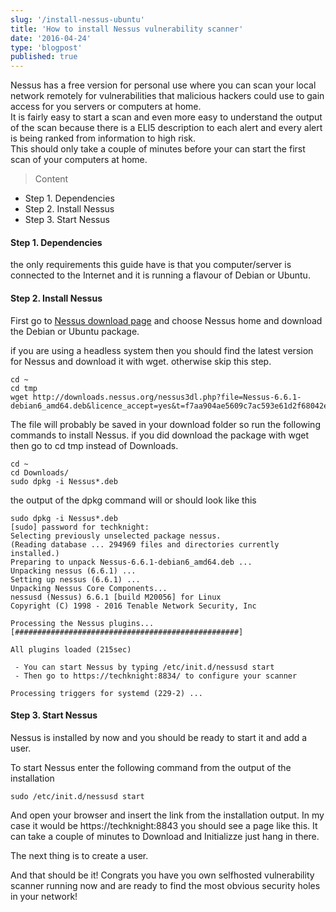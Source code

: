 ```yaml
---
slug: '/install-nessus-ubuntu'
title: 'How to install Nessus vulnerability scanner'
date: '2016-04-24'
type: 'blogpost'
published: true 
---
```


Nessus has a free version for personal use where you can scan your
local network remotely for vulnerabilities that malicious hackers could use to
gain access for you servers or computers at home.  
It is fairly easy to start a scan and even more easy to understand
the output of the scan because there is a ELI5 description to each alert
and every alert is being ranked from information to high risk.  
This should only take a couple of minutes before your can start the first scan
of your computers at home.

>Content  
 - Step 1. Dependencies  
 - Step 2. Install  Nessus
 - Step 3. Start Nessus

 #### Step 1. Dependencies

 the only requirements this guide have is that you computer/server is connected to the Internet and it is running a flavour of Debian or Ubuntu.

 #### Step 2. Install Nessus

First go to [Nessus download page](http://www.tenable.com/products/nessus/select-your-operating-system)
and choose Nessus home and download the Debian or Ubuntu package.

if you are using a headless system then you should find the latest version for Nessus and download it with wget. otherwise skip this step.

```
cd ~
cd tmp
wget http://downloads.nessus.org/nessus3dl.php?file=Nessus-6.6.1-debian6_amd64.deb&licence_accept=yes&t=f7aa904ae5609c7ac593e61d2f68042e
```

The file will probably be saved in your download folder so run the following commands to install Nessus. if you did download the package with wget then go to cd tmp instead of Downloads.

```
cd ~
cd Downloads/
sudo dpkg -i Nessus*.deb
```

the output of the dpkg command will or should look like this
```
sudo dpkg -i Nessus*.deb
[sudo] password for techknight:
Selecting previously unselected package nessus.
(Reading database ... 294969 files and directories currently installed.)
Preparing to unpack Nessus-6.6.1-debian6_amd64.deb ...
Unpacking nessus (6.6.1) ...
Setting up nessus (6.6.1) ...
Unpacking Nessus Core Components...
nessusd (Nessus) 6.6.1 [build M20056] for Linux
Copyright (C) 1998 - 2016 Tenable Network Security, Inc

Processing the Nessus plugins...
[##################################################]

All plugins loaded (215sec)

 - You can start Nessus by typing /etc/init.d/nessusd start
 - Then go to https://techknight:8834/ to configure your scanner

Processing triggers for systemd (229-2) ...

```

#### Step 3. Start Nessus

Nessus is installed by now and you should be ready to start it and add a user.

To start Nessus enter the following command from the output of the installation
```
sudo /etc/init.d/nessusd start
```
And open your browser and insert the link from the installation output. In my case it would be https://techknight:8843 you should see a page like this. It can take a couple of minutes to Download and Initializze just hang in there.

The next thing is to create a user.

And that should be it! Congrats you have you own selfhosted vulnerability scanner running now and are ready to find the most obvious security holes in your network! 
